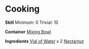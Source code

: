 <!-- TITLE: Nectarnut Soup -->
<!-- SUBTITLE: A cold refreshing soup made from nectarnut -->

# Cooking
**Skill**
Minimum: 0
Trivial: 10

**Container**
[Mixing Bowl](mixing-bowl)

**Ingredients**
[Vial of Water](vial-of-water) x 2
[Nectarnut](nectarnut)